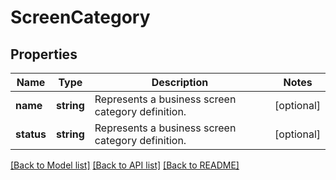 # ScreenCategory

## Properties
Name | Type | Description | Notes
------------ | ------------- | ------------- | -------------
**name** | **string** | Represents a business screen category definition. | [optional] 
**status** | **string** | Represents a business screen category definition. | [optional] 

[[Back to Model list]](../README.md#documentation-for-models) [[Back to API list]](../README.md#documentation-for-api-endpoints) [[Back to README]](../README.md)


